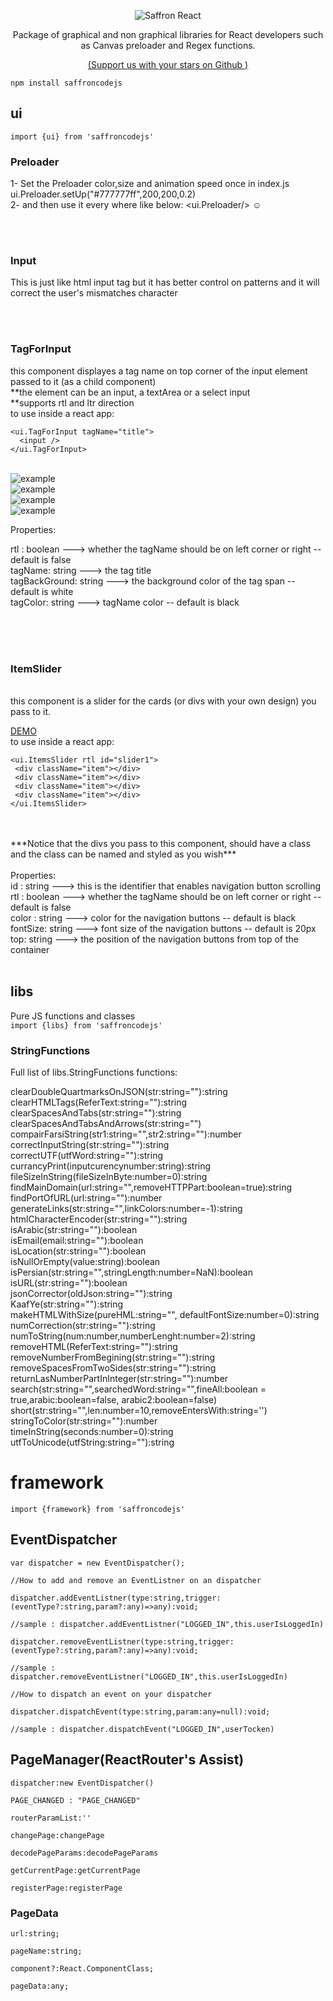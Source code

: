 <p align="center"><img alt="Saffron React" src="https://github.com/SaffronCode/SaffronCode-React/blob/master/doc/152.png?raw=true"/></p>

<p align="center">Package of graphical and non graphical libraries for React developers such as Canvas preloader and Regex functions.</p>
<p align="center"><a href="https://github.com/SaffronCode/SaffronCodeJS/stargazers">(<bold>Support us with your stars on Github <bold>)</a></p>

`npm install saffroncodejs`

## ui
`import {ui} from 'saffroncodejs'`

### Preloader

1- Set the Preloader color,size and animation speed once in index.js ui.Preloader.setUp("#777777ff",200,200,0.2) <br/>
2- and then use it every where like below: <ui.Preloader/> ☺

<br>
<br>

### Input

This is just like html input tag but it has better control on patterns and it will correct the user's mismatches character


<br>
<br>

### TagForInput

this component displayes a tag name on top corner of the input element passed to it
(as a child component)
<br>
**the element can be an input, a textArea or a select input
<br>
**supports rtl and ltr direction
<br>
to use inside a react app:<br>
```
<ui.TagForInput tagName="title">
  <input />
</ui.TagForInput>
```
<br>

<img src="https://github.com/SaffronCode/SaffronCodeJS/blob/master/doc/englishTextArea.PNG" alt="example" />
<br>
<img src="https://github.com/SaffronCode/SaffronCodeJS/blob/master/doc/farsiTextarea.PNG" alt="example" />
<br>
<img src="https://github.com/SaffronCode/SaffronCodeJS/blob/master/doc/inputEnglsh.PNG" alt="example" />
<br>  
<img src="https://github.com/SaffronCode/SaffronCodeJS/blob/master/doc/selectFarsi.PNG" alt="example" />
<br>

Properties:

rtl : boolean ---> whether the tagName should be on left corner or right -- default is false
<br>
tagName: string ---> the tag title 
<br>
tagBackGround: string ---> the background color of the tag span -- default is white
<br>
tagColor: string ---> tagName color -- default is black
<br>
<br>

<br>
<br>

### ItemSlider
<br>
this component is a slider for the cards (or divs with your own design) you pass to it.
<br>

<a href="https://codesandbox.io/s/saffron-slider-5tyce?file=/src/App.js:130-679" target="_blank">DEMO</a>
<br>
to use inside a react app:<br>
```
<ui.ItemsSlider rtl id="slider1">
 <div className="item"></div>
 <div className="item"></div>
 <div className="item"></div>
 <div className="item"></div>
</ui.ItemsSlider>
```
<br>


<br>
***Notice that the divs you pass to this component, should have a class and the class can be named and styled as you wish***
<br>
<br>
Properties:
<br>
id : string ---> this is the identifier that enables navigation button scrolling
<br>
rtl : boolean ---> whether the tagName should be on left corner or right -- default is false
<br>
color : string ---> color for the navigation buttons -- default is black
<br>
fontSize: string ---> font size of the navigation buttons -- default is 20px
<br>
top: string ---> the position of the navigation buttons from top of the container 

<br>
<br>

## libs
Pure JS functions and classes<br/>
`import {libs} from 'saffroncodejs'`

### StringFunctions

Full list of libs.StringFunctions functions:

clearDoubleQuartmarksOnJSON(str:string=""):string<br>
clearHTMLTags(ReferText:string=""):string<br>
clearSpacesAndTabs(str:string=""):string<br>
clearSpacesAndTabsAndArrows(str:string="")<br>
compairFarsiString(str1:string="",str2:string=""):number<br>
correctInputString(str:string=""):string<br>
correctUTF(utfWord:string=""):string<br>
currancyPrint(inputcurencynumber:string):string<br>
fileSizeInString(fileSizeInByte:number=0):string<br>
findMainDomain(url:string="",removeHTTPPart:boolean=true):string<br>
findPortOfURL(url:string=""):number<br>
generateLinks(str:string="",linkColors:number=-1):string<br>
htmlCharacterEncoder(str:string=""):string<br>
isArabic(str:string=""):boolean<br>
isEmail(email:string=""):boolean<br>
isLocation(str:string=""):boolean<br>
isNullOrEmpty(value:string):boolean<br>
isPersian(str:string="",stringLength:number=NaN):boolean<br>
isURL(str:string=""):boolean<br>
jsonCorrector(oldJson:string=""):string<br>
KaafYe(str:string=""):string<br>
makeHTMLWithSize(pureHML:string="", defaultFontSize:number=0):string<br>
numCorrection(str:string=""):string<br>
numToString(num:number,numberLenght:number=2):string<br>
removeHTML(ReferText:string=""):string<br>
removeNumberFromBegining(str:string=""):string<br>
removeSpacesFromTwoSides(str:string=""):string<br>
returnLasNumberPartInInteger(str:string=""):number<br>
search(str:string="",searchedWord:string="",fineAll:boolean = true,arabic:boolean=false, arabic2:boolean=false)<br>
short(str:string="",len:number=10,removeEntersWith:string='')<br>
stringToColor(str:string=""):number<br>
timeInString(seconds:number=0):string<br>
utfToUnicode(utfString:string=""):string<br>

	
# framework
`import {framework} from 'saffroncodejs'`

## EventDispatcher

	var dispatcher = new EventDispatcher();

	//How to add and remove an EventListner on an dispatcher

	dispatcher.addEventListner(type:string,trigger:(eventType?:string,param?:any)=>any):void;

	//sample : dispatcher.addEventListner("LOGGED_IN",this.userIsLoggedIn)

	dispatcher.removeEventListner(type:string,trigger:(eventType?:string,param?:any)=>any):void;

	//sample : dispatcher.removeEventListner("LOGGED_IN",this.userIsLoggedIn)

	//How to dispatch an event on your dispatcher

	dispatcher.dispatchEvent(type:string,param:any=null):void;

	//sample : dispatcher.dispatchEvent("LOGGED_IN",userTocken)


## PageManager(ReactRouter's Assist)

    dispatcher:new EventDispatcher()
    
    PAGE_CHANGED : "PAGE_CHANGED"
    
    routerParamList:''
    
    changePage:changePage
    
    decodePageParams:decodePageParams
    
    getCurrentPage:getCurrentPage
    
    registerPage:registerPage

### PageData
    url:string;

    pageName:string;
    
    component?:React.ComponentClass;
    
    pageData:any;



